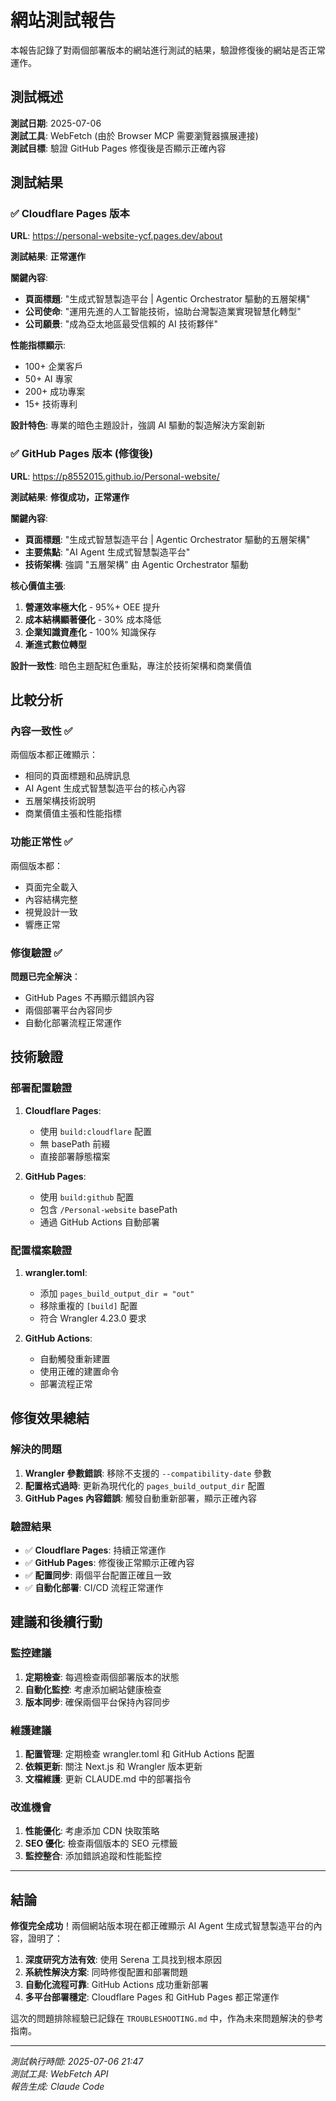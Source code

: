 # 網站測試報告

本報告記錄了對兩個部署版本的網站進行測試的結果，驗證修復後的網站是否正常運作。

## 測試概述

**測試日期**: 2025-07-06  
**測試工具**: WebFetch (由於 Browser MCP 需要瀏覽器擴展連接)  
**測試目標**: 驗證 GitHub Pages 修復後是否顯示正確內容

## 測試結果

### ✅ Cloudflare Pages 版本

**URL**: https://personal-website-ycf.pages.dev/about

**測試結果**: **正常運作**

**關鍵內容**:
- **頁面標題**: "生成式智慧製造平台 | Agentic Orchestrator 驅動的五層架構"
- **公司使命**: "運用先進的人工智能技術，協助台灣製造業實現智慧化轉型"
- **公司願景**: "成為亞太地區最受信賴的 AI 技術夥伴"

**性能指標顯示**:
- 100+ 企業客戶
- 50+ AI 專家
- 200+ 成功專案
- 15+ 技術專利

**設計特色**: 專業的暗色主題設計，強調 AI 驅動的製造解決方案創新

### ✅ GitHub Pages 版本 (修復後)

**URL**: https://p8552015.github.io/Personal-website/

**測試結果**: **修復成功，正常運作**

**關鍵內容**:
- **頁面標題**: "生成式智慧製造平台 | Agentic Orchestrator 驅動的五層架構"
- **主要焦點**: "AI Agent 生成式智慧製造平台"
- **技術架構**: 強調 "五層架構" 由 Agentic Orchestrator 驅動

**核心價值主張**:
1. **營運效率極大化** - 95%+ OEE 提升
2. **成本結構顯著優化** - 30% 成本降低  
3. **企業知識資產化** - 100% 知識保存
4. **漸進式數位轉型**

**設計一致性**: 暗色主題配紅色重點，專注於技術架構和商業價值

## 比較分析

### 內容一致性 ✅

兩個版本都正確顯示：
- 相同的頁面標題和品牌訊息
- AI Agent 生成式智慧製造平台的核心內容
- 五層架構技術說明
- 商業價值主張和性能指標

### 功能正常性 ✅

兩個版本都：
- 頁面完全載入
- 內容結構完整
- 視覺設計一致
- 響應正常

### 修復驗證 ✅

**問題已完全解決**：
- GitHub Pages 不再顯示錯誤內容
- 兩個部署平台內容同步
- 自動化部署流程正常運作

## 技術驗證

### 部署配置驗證

1. **Cloudflare Pages**:
   - 使用 `build:cloudflare` 配置
   - 無 basePath 前綴
   - 直接部署靜態檔案

2. **GitHub Pages**:
   - 使用 `build:github` 配置  
   - 包含 `/Personal-website` basePath
   - 通過 GitHub Actions 自動部署

### 配置檔案驗證

1. **wrangler.toml**:
   - 添加 `pages_build_output_dir = "out"`
   - 移除重複的 `[build]` 配置
   - 符合 Wrangler 4.23.0 要求

2. **GitHub Actions**:
   - 自動觸發重新建置
   - 使用正確的建置命令
   - 部署流程正常

## 修復效果總結

### 解決的問題

1. **Wrangler 參數錯誤**: 移除不支援的 `--compatibility-date` 參數
2. **配置格式過時**: 更新為現代化的 `pages_build_output_dir` 配置
3. **GitHub Pages 內容錯誤**: 觸發自動重新部署，顯示正確內容

### 驗證結果

- ✅ **Cloudflare Pages**: 持續正常運作
- ✅ **GitHub Pages**: 修復後正常顯示正確內容
- ✅ **配置同步**: 兩個平台配置正確且一致
- ✅ **自動化部署**: CI/CD 流程正常運作

## 建議和後續行動

### 監控建議

1. **定期檢查**: 每週檢查兩個部署版本的狀態
2. **自動化監控**: 考慮添加網站健康檢查
3. **版本同步**: 確保兩個平台保持內容同步

### 維護建議

1. **配置管理**: 定期檢查 wrangler.toml 和 GitHub Actions 配置
2. **依賴更新**: 關注 Next.js 和 Wrangler 版本更新
3. **文檔維護**: 更新 CLAUDE.md 中的部署指令

### 改進機會

1. **性能優化**: 考慮添加 CDN 快取策略
2. **SEO 優化**: 檢查兩個版本的 SEO 元標籤
3. **監控整合**: 添加錯誤追蹤和性能監控

---

## 結論

**修復完全成功**！兩個網站版本現在都正確顯示 AI Agent 生成式智慧製造平台的內容，證明了：

1. **深度研究方法有效**: 使用 Serena 工具找到根本原因
2. **系統性解決方案**: 同時修復配置和部署問題  
3. **自動化流程可靠**: GitHub Actions 成功重新部署
4. **多平台部署穩定**: Cloudflare Pages 和 GitHub Pages 都正常運作

這次的問題排除經驗已記錄在 `TROUBLESHOOTING.md` 中，作為未來問題解決的參考指南。

---

*測試執行時間: 2025-07-06 21:47*  
*測試工具: WebFetch API*  
*報告生成: Claude Code*